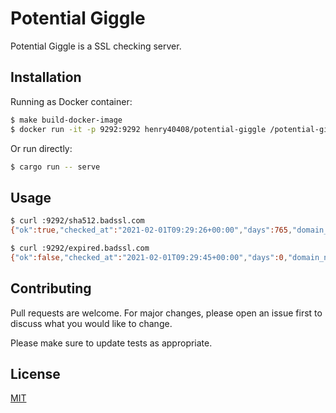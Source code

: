 # Potential Giggle

Potential Giggle is a SSL checking server.

## Installation

Running as Docker container:

```bash
$ make build-docker-image
$ docker run -it -p 9292:9292 henry40408/potential-giggle /potential-giggle serve
```

Or run directly:

```bash
$ cargo run -- serve
```

## Usage

```bash
$ curl :9292/sha512.badssl.com
{"ok":true,"checked_at":"2021-02-01T09:29:26+00:00","days":765,"domain_name":"sha512.badssl.com","expired_at":"2023-03-08T12:00:00+00:00"}

$ curl :9292/expired.badssl.com
{"ok":false,"checked_at":"2021-02-01T09:29:45+00:00","days":0,"domain_name":"expired.badssl.com","expired_at":""}
```

## Contributing

Pull requests are welcome. For major changes, please open an issue first to discuss what you would like to change.

Please make sure to update tests as appropriate.

## License

[MIT](https://choosealicense.com/licenses/mit/)

